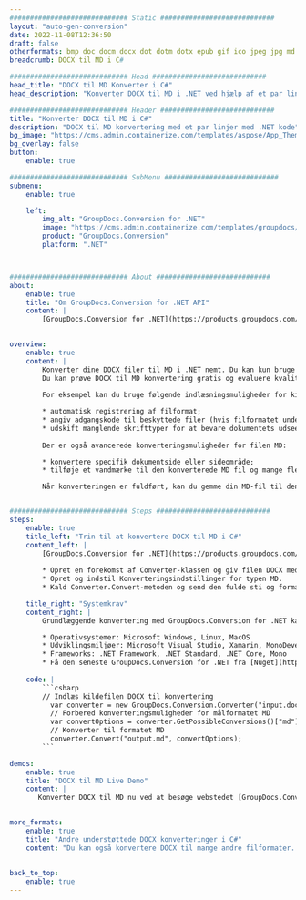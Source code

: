 ```yaml
---
############################# Static ############################
layout: "auto-gen-conversion"
date: 2022-11-08T12:36:50
draft: false
otherformats: bmp doc docm docx dot dotm dotx epub gif ico jpeg jpg md odt ott pdf png psd rtf tex tif tiff txt xps
breadcrumb: DOCX til MD i C#

############################# Head ############################
head_title: "DOCX til MD Konverter i C#"
head_description: "Konverter DOCX til MD i .NET ved hjælp af et par linjer kode. Brug GroupDocs Document Conversion API til at konvertere over 160 filformater."

############################# Header ############################
title: "Konverter DOCX til MD i C#"
description: "DOCX til MD konvertering med et par linjer med .NET kode"
bg_image: "https://cms.admin.containerize.com/templates/aspose/App_Themes/V3/images/bg/header1.png"
bg_overlay: false
button:
    enable: true

############################# SubMenu ############################
submenu:
    enable: true

    left:
        img_alt: "GroupDocs.Conversion for .NET"
        image: "https://cms.admin.containerize.com/templates/groupdocs/images/product-logos/90x90-noborder/groupdocs-conversion-net.png"
        product: "GroupDocs.Conversion"
        platform: ".NET"



############################# About ############################
about:
    enable: true
    title: "Om GroupDocs.Conversion for .NET API"
    content: |
        [GroupDocs.Conversion for .NET](https://products.groupdocs.com/conversion/net/) kan bruges til at konvertere Microsoft Word, Excel, PowerPoint, PDF, Visio og andre formater. GroupDocs.Conversion er en selvstændig API, der er velegnet til back-end og interne systemer, hvor høj ydeevne er påkrævet. Det afhænger ikke af nogen software som Microsoft eller Open Office.
    

overview:
    enable: true
    content: |
        Konverter dine DOCX filer til MD i .NET nemt. Du kan kun bruge et par C# kodelinjer i enhver platform efter eget valg, såsom - Windows, Linux, macOS.
        Du kan prøve DOCX til MD konvertering gratis og evaluere kvaliteten af ​​konverteringsresultaterne. Sammen med simple filkonverteringsscenarier kan du prøve mere avancerede muligheder for at indlæse kilden DOCX fil og for at gemme output MD resultat. 
        
        For eksempel kan du bruge følgende indlæsningsmuligheder for kilden DOCX:

        * automatisk registrering af filformat;
        * angiv adgangskode til beskyttede filer (hvis filformatet understøtter det);
        * udskift manglende skrifttyper for at bevare dokumentets udseende.
        
        Der er også avancerede konverteringsmuligheder for filen MD:

        * konvertere specifik dokumentside eller sideområde;
        * tilføje et vandmærke til den konverterede MD fil og mange flere.

        Når konverteringen er fuldført, kan du gemme din MD-fil til den lokale filsti eller ethvert tredjepartslager som FTP, Amazon S3, Google Drive, Dropbox osv. Bemærk venligst - for at konvertere DOCX til {{ TO}} er der ikke behov for yderligere software installeret - som MS Office, Open Office, Adobe Acrobat Reader osv.


############################# Steps ############################
steps:
    enable: true
    title_left: "Trin til at konvertere DOCX til MD i C#"
    content_left: |
        [GroupDocs.Conversion for .NET](https://products.groupdocs.com/conversion/net/) gør det nemt for udviklere at konvertere en DOCX fil til MD med et par linjer kode.
        
        * Opret en forekomst af Converter-klassen og giv filen DOCX med den fulde sti
        * Opret og indstil Konverteringsindstillinger for typen MD.
        * Kald Converter.Convert-metoden og send den fulde sti og format (MD) som en parameter

    title_right: "Systemkrav"
    content_right: |
        Grundlæggende konvertering med GroupDocs.Conversion for .NET kan udføres med nogle få enkle trin. Vores API'er understøttes på alle større platforme og operativsystemer. Før du udfører koden nedenfor, skal du sørge for, at du har følgende forudsætninger installeret på dit system.

        * Operativsystemer: Microsoft Windows, Linux, MacOS
        * Udviklingsmiljøer: Microsoft Visual Studio, Xamarin, MonoDevelop
        * Frameworks: .NET Framework, .NET Standard, .NET Core, Mono
        * Få den seneste GroupDocs.Conversion for .NET fra [Nuget](https://www.nuget.org/packages/groupdocs.conversion)
         
    code: |
        ```csharp    
        // Indlæs kildefilen DOCX til konvertering
          var converter = new GroupDocs.Conversion.Converter("input.docx");
          // Forbered konverteringsmuligheder for målformatet MD
          var convertOptions = converter.GetPossibleConversions()["md"].ConvertOptions;
          // Konverter til formatet MD
          converter.Convert("output.md", convertOptions);
        ```

demos:
    enable: true
    title: "DOCX til MD Live Demo"
    content: |
       Konverter DOCX til MD nu ved at besøge webstedet [GroupDocs.Conversion App](https://products.groupdocs.app/conversion/family). Online demo har følgende fordele
          

more_formats:
    enable: true
    title: "Andre understøttede DOCX konverteringer i C#"
    content: "Du kan også konvertere DOCX til mange andre filformater. Se venligst listen nedenfor."
       
       
back_to_top:
    enable: true
---
```

